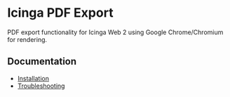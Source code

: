 # Icinga PDF Export

PDF export functionality for Icinga Web 2 using Google Chrome/Chromium for rendering.

## Documentation

* [Installation](doc/02-Installation.md)
* [Troubleshooting](doc/70-Troubleshooting.md)
